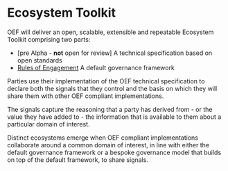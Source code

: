 # Ecosystem Toolkit

OEF will deliver an open, scalable, extensible and repeatable Ecosystem Toolkit comprising two parts:

* [pre Alpha - **not** open for review] A technical specification based on open standards
* [Rules of Engagement](rules-of-engagement.md) A default governance framework

Parties use their implementation of the OEF technical specification to declare both the signals that they control and the basis on which they will share them with other OEF compliant implementations.

The signals capture the reasoning that a party has derived from - or the value they have added to - the information that is available to them about a particular domain of interest.

Distinct ecosystems emerge when OEF compliant implementations collaborate around a common domain of interest, in line with either the default governance framework or a bespoke governance model that builds on top of the default framework, to share signals.
